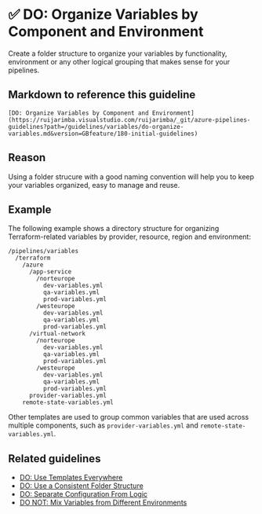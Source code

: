 # ✅ DO: Organize Variables by Component and Environment

Create a folder structure to organize your variables by functionality,
environment or any other logical grouping that makes sense for your pipelines.

## Markdown to reference this guideline

```plaintext
[DO: Organize Variables by Component and Environment](https://ruijarimba.visualstudio.com/ruijarimba/_git/azure-pipelines-guidelines?path=/guidelines/variables/do-organize-variables.md&version=GBfeature/180-initial-guidelines)
```

## Reason

Using a folder strucure with a good naming convention will help you to keep your
variables organized, easy to manage and reuse.

## Example

The following example shows a directory structure for organizing
Terraform-related variables by provider, resource, region and environment:

```plaintext
/pipelines/variables
  /terraform
    /azure
      /app-service
        /norteurope
          dev-variables.yml
          qa-variables.yml
          prod-variables.yml
        /westeurope
          dev-variables.yml
          qa-variables.yml
          prod-variables.yml
      /virtual-network
        /norteurope
          dev-variables.yml
          qa-variables.yml
          prod-variables.yml
        /westeurope
          dev-variables.yml
          qa-variables.yml
          prod-variables.yml
      provider-variables.yml
    remote-state-variables.yml
```

Other templates are used to group common variables that are used across multiple
components, such as `provider-variables.yml` and `remote-state-variables.yml`.

## Related guidelines

- [DO: Use Templates Everywhere](/guidelines/general/do-templates-everywhere.md)
- [DO: Use a Consistent Folder Structure](/guidelines/general/do-folder-structure.md)
- [DO: Separate Configuration From Logic](/guidelines/variables/do-separate-configuration.md)
- [DO NOT: Mix Variables from Different Environments](/guidelines/variables/donot-mix-environments.md)
